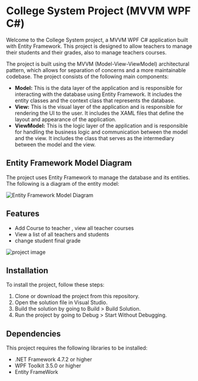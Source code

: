 <h1>College System Project (MVVM WPF C#)</h1>
<p>Welcome to the College System project, a MVVM WPF C# application built with Entity Framework.
This project is designed to allow teachers to manage their students and their grades, also to manage teachers courses.</p>
<p>The project is built using the MVVM (Model-View-ViewModel) architectural pattern,
which allows for separation of concerns and a more maintainable codebase. The project consists of the following main components:</p>
<ul>
  <li><strong>Model:</strong> This is the data layer of the application and is responsible for interacting with the database using Entity Framework. It includes the entity classes and the context class that represents the database.</li>
  <li><strong>View:</strong> This is the visual layer of the application and is responsible for rendering the UI to the user. It includes the XAML files that define the layout and appearance of the application.</li>
  <li><strong>ViewModel:</strong> This is the logic layer of the application and is responsible for handling the business logic and communication between the model and the view. It includes the class that serves as the intermediary between the model and the view.</li>
</ul>
<h2>Entity Framework Model Diagram</h2>
<p>The project uses Entity Framework to manage the database and its entities. The following is a diagram of the entity model:</p>
<img src="https://user-images.githubusercontent.com/113131666/209235850-1e767064-256b-4b73-bfde-6c5114bb05d2.png" alt="Entity Framework Model Diagram" />
<h2>Features</h2>
<ul>
  <li>Add Course to teacher , view all teacher courses</li>
  <li>View a list of all teachers and students</li>
  <li>change student final grade </li>
</ul>
<img src="https://user-images.githubusercontent.com/113131666/209237637-33511112-f44b-4bc4-a078-81df1eadecf4.png" alt="project image" />
<h2>Installation</h2>
<p>To install the project, follow these steps:</p>
<ol>
  <li>Clone or download the project from this repository.</li>
  <li>Open the solution file in Visual Studio.</li>
  <li>Build the solution by going to Build &gt; Build Solution.</li>
  <li>Run the project by going to Debug &gt; Start Without Debugging.</li>
</ol>
<h2>Dependencies</h2>
<p>This project requires the following libraries to be installed:</p>
<ul>
  <li>.NET Framework 4.7.2 or higher</li>
  <li>WPF Toolkit 3.5.0 or higher</li> 
  <li>Entity FrameWork</li>
</ul>
